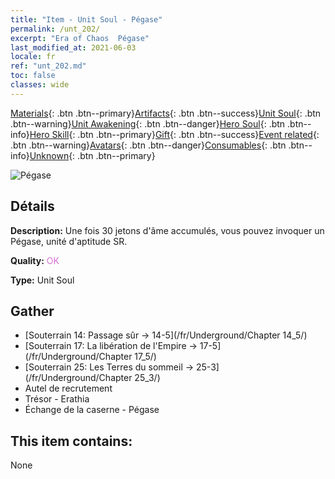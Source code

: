 ```yaml
---
title: "Item - Unit Soul - Pégase"
permalink: /unt_202/
excerpt: "Era of Chaos  Pégase"
last_modified_at: 2021-06-03
locale: fr
ref: "unt_202.md"
toc: false
classes: wide
---
```

 [Materials](/ItemsFR/){: .btn .btn--primary}[Artifacts](/ItemsFR/Artifacts/){: .btn .btn--success}[Unit Soul](/ItemsFR/UnitSoul/){: .btn .btn--warning}[Unit Awakening](/ItemsFR/UnitAwakening/){: .btn .btn--danger}[Hero Soul](/ItemsFR/HeroSoul/){: .btn .btn--info}[Hero Skill](/ItemsFR/HeroSkill/){: .btn .btn--primary}[Gift](/ItemsFR/Gift/){: .btn .btn--success}[Event related](/ItemsFR/Events/){: .btn .btn--warning}[Avatars](/ItemsFR/Avatars/){: .btn .btn--danger}[Consumables](/ItemsFR/Consumables/){: .btn .btn--info}[Unknown](/ItemsFR/Unknown/){: .btn .btn--primary}

 ![Pégase](/images/u/ti_feima.jpg)

## Détails
 **Description:** Une fois 30 jetons d'âme accumulés, vous pouvez invoquer un Pégase, unité d'aptitude SR.

 **Quality:** <span style="color: #DA70D6">OK</span>

 **Type:** Unit Soul

## Gather

*    [Souterrain 14: Passage sûr -> 14-5](/fr/Underground/Chapter 14_5/) 
*    [Souterrain 17: La libération de l'Empire -> 17-5](/fr/Underground/Chapter 17_5/) 
*    [Souterrain 25: Les Terres du sommeil -> 25-3](/fr/Underground/Chapter 25_3/) 
*    Autel de recrutement 
*    Trésor - Erathia 
*    Échange de la caserne - Pégase 

## This item contains:

  None

